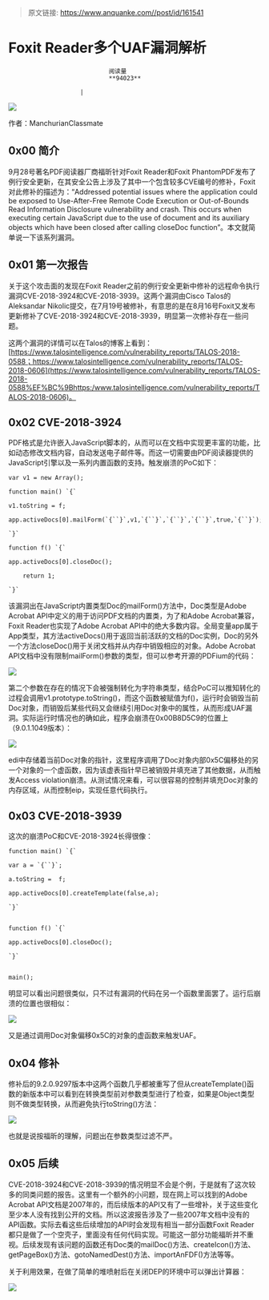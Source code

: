 > 原文链接: https://www.anquanke.com//post/id/161541 


# Foxit Reader多个UAF漏洞解析


                                阅读量   
                                **94023**
                            
                        |
                        
                                                                                    



[![](https://p1.ssl.qhimg.com/t01500b6acedb32e5d9.png)](https://p1.ssl.qhimg.com/t01500b6acedb32e5d9.png)

作者：ManchurianClassmate

## 0x00 简介

9月28号著名PDF阅读器厂商福昕针对Foxit Reader和Foxit PhantomPDF发布了例行安全更新，在其安全公告上涉及了其中一个包含较多CVE编号的修补，Foxit对此修补的描述为：“Addressed potential issues where the application could be exposed to Use-After-Free Remote Code Execution or Out-of-Bounds Read Information Disclosure vulnerability and crash. This occurs when executing certain JavaScript due to the use of document and its auxiliary objects which have been closed after calling closeDoc function”。本文就简单说一下该系列漏洞。



## 0x01 第一次报告

关于这个攻击面的发现在Foxit Reader之前的例行安全更新中修补的远程命令执行漏洞CVE-2018-3924和CVE-2018-3939。这两个漏洞由Cisco Talos的Aleksandar Nikolic提交，在7月19号被修补，有意思的是在8月16号Foxit又发布更新修补了CVE-2018-3924和CVE-2018-3939，明显第一次修补存在一些问题。

这两个漏洞的详情可以在Talos的博客上看到：[https://www.talosintelligence.com/vulnerability_reports/TALOS-2018-0588；https://www.talosintelligence.com/vulnerability_reports/TALOS-2018-0606](https://www.talosintelligence.com/vulnerability_reports/TALOS-2018-0588%EF%BC%9Bhttps:/www.talosintelligence.com/vulnerability_reports/TALOS-2018-0606)。



## 0x02 CVE-2018-3924

PDF格式是允许嵌入JavaScript脚本的，从而可以在文档中实现更丰富的功能，比如动态修改文档内容，自动发送电子邮件等。而这一切需要由PDF阅读器提供的JavaScript引擎以及一系列内置函数的支持。触发崩溃的PoC如下：

```
var v1 = new Array();

function main() `{`

v1.toString = f;

app.activeDocs[0].mailForm(`{``}`,v1,`{``}`,`{``}`,`{``}`,true,`{``}`);

`}`

function f() `{`

app.activeDocs[0].closeDoc();

    return 1;

`}`
```

该漏洞出在JavaScript内置类型Doc的mailForm()方法中，Doc类型是Adobe Acrobat API中定义的用于访问PDF文档的内置类，为了和Adobe Acrobat兼容，Foxit Reader也实现了Adobe Acrobat API中的绝大多数内容。全局变量app属于App类型，其方法activeDocs()用于返回当前活跃的文档的Doc实例，Doc的另外一个方法closeDoc()用于关闭文档并从内存中销毁相应的对象。Adobe Acrobat API文档中没有限制mailForm()参数的类型，但可以参考开源的PDFium的代码：

[![](https://p3.ssl.qhimg.com/t01380f8bce5032bd54.png)](https://p3.ssl.qhimg.com/t01380f8bce5032bd54.png)

第二个参数在存在的情况下会被强制转化为字符串类型，结合PoC可以推知转化的过程会调用v1.prototype.toString()，而这个函数被赋值为f()，运行时会销毁当前Doc对象，而销毁后某些代码又会继续引用Doc对象中的属性，从而形成UAF漏洞。实际运行时情况也的确如此，程序会崩溃在0x00B8D5C9的位置上（9.0.1.1049版本）：

[![](https://p3.ssl.qhimg.com/t0132252a4b8bfd37fd.png)](https://p3.ssl.qhimg.com/t0132252a4b8bfd37fd.png)

edi中存储着当前Doc对象的指针，这里程序调用了Doc对象内部0x5C偏移处的另一个对象的一个虚函数，因为该虚表指针早已被销毁并填充进了其他数据，从而触发Access violation崩溃。从测试情况来看，可以很容易的控制并填充Doc对象的内存区域，从而控制eip，实现任意代码执行。



## 0x03 CVE-2018-3939

这次的崩溃PoC和CVE-2018-3924长得很像：

```
function main() `{`

var a = `{``}`;

a.toString =  f;

app.activeDocs[0].createTemplate(false,a);

`}`


function f() `{`

app.activeDocs[0].closeDoc();

`}`


main();
```

明显可以看出问题很类似，只不过有漏洞的代码在另一个函数里面罢了。运行后崩溃的位置也很相似：

[![](https://p3.ssl.qhimg.com/t01bc88a398f3f41598.png)](https://p3.ssl.qhimg.com/t01bc88a398f3f41598.png)

又是通过调用Doc对象偏移0x5C的对象的虚函数来触发UAF。



## 0x04 修补

修补后的9.2.0.9297版本中这两个函数几乎都被重写了但从createTemplate()函数的新版本中可以看到在转换类型前对参数类型进行了检查，如果是Object类型则不做类型转换，从而避免执行toString()方法：

[![](https://p5.ssl.qhimg.com/t01e8f60589f7b9fa45.png)](https://p5.ssl.qhimg.com/t01e8f60589f7b9fa45.png)

也就是说按福昕的理解，问题出在参数类型过滤不严。



## 0x05 后续

CVE-2018-3924和CVE-2018-3939的情况明显不会是个例，于是就有了这次较多的同类问题的报告。这里有一个额外的小问题，现在网上可以找到的Adobe Acrobat API文档是2007年的，而后续版本的API又有了一些增补，关于这些变化至少本人没有找到公开的文档。所以这波报告涉及了一些2007年文档中没有的API函数。实际去看这些后续增加的API时会发现有相当一部分函数Foxit Reader都只是做了一个空壳子，里面没有任何代码实现。可能这一部分功能福昕并不重视。后续发现有该问题的函数还有Doc类的mailDoc()方法、createIcon()方法、getPageBox()方法、gotoNamedDest()方法、importAnFDF()方法等等。

关于利用效果，在做了简单的堆喷射后在关闭DEP的环境中可以弹出计算器：

[![](https://p2.ssl.qhimg.com/t014ec2eb3d0f7a51a7.gif)](https://p2.ssl.qhimg.com/t014ec2eb3d0f7a51a7.gif)
